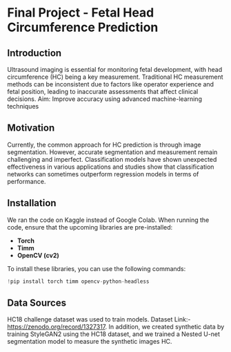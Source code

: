 # Final Project - Fetal Head Circumference Prediction
## **Introduction**
Ultrasound imaging is essential for monitoring fetal development, with head circumference (HC) being a key measurement.
Traditional HC measurement methods can be inconsistent due to factors like operator experience and fetal position, leading to inaccurate assessments that affect clinical decisions.
Aim: Improve accuracy using advanced machine-learning techniques

## **Motivation**
Currently, the common approach for HC prediction is through image segmentation. However, accurate segmentation and measurement remain challenging and imperfect.
Classification models have shown unexpected effectiveness in various applications and studies show that classification networks can sometimes outperform regression models in terms of performance.

## **Installation**
We ran the code on Kaggle instead of Google Colab. When running the code, ensure that the upcoming libraries are pre-installed:

- **Torch**
- **Timm**
- **OpenCV (cv2)**

To install these libraries, you can use the following commands:

```python
!pip install torch timm opencv-python-headless
```

## **Data Sources**
HC18 challenge dataset was used to train models. Dataset Link:- https://zenodo.org/record/1327317.
In addition, we created synthetic data by training StyleGAN2 using the HC18 dataset, and we trained a Nested U-net segmentation model to measure the synthetic images HC. 





